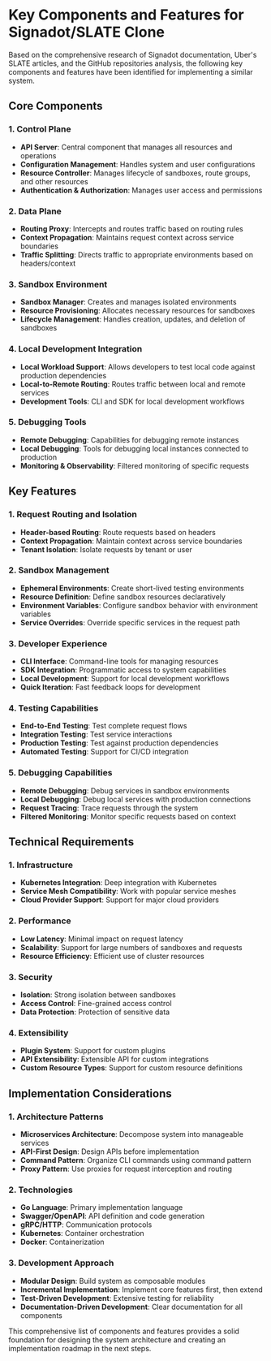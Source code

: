 # Key Components and Features for Signadot/SLATE Clone

Based on the comprehensive research of Signadot documentation, Uber's SLATE articles, and the GitHub repositories analysis, the following key components and features have been identified for implementing a similar system.

## Core Components

### 1. Control Plane
- **API Server**: Central component that manages all resources and operations
- **Configuration Management**: Handles system and user configurations
- **Resource Controller**: Manages lifecycle of sandboxes, route groups, and other resources
- **Authentication & Authorization**: Manages user access and permissions

### 2. Data Plane
- **Routing Proxy**: Intercepts and routes traffic based on routing rules
- **Context Propagation**: Maintains request context across service boundaries
- **Traffic Splitting**: Directs traffic to appropriate environments based on headers/context

### 3. Sandbox Environment
- **Sandbox Manager**: Creates and manages isolated environments
- **Resource Provisioning**: Allocates necessary resources for sandboxes
- **Lifecycle Management**: Handles creation, updates, and deletion of sandboxes

### 4. Local Development Integration
- **Local Workload Support**: Allows developers to test local code against production dependencies
- **Local-to-Remote Routing**: Routes traffic between local and remote services
- **Development Tools**: CLI and SDK for local development workflows

### 5. Debugging Tools
- **Remote Debugging**: Capabilities for debugging remote instances
- **Local Debugging**: Tools for debugging local instances connected to production
- **Monitoring & Observability**: Filtered monitoring of specific requests

## Key Features

### 1. Request Routing and Isolation
- **Header-based Routing**: Route requests based on headers
- **Context Propagation**: Maintain context across service boundaries
- **Tenant Isolation**: Isolate requests by tenant or user

### 2. Sandbox Management
- **Ephemeral Environments**: Create short-lived testing environments
- **Resource Definition**: Define sandbox resources declaratively
- **Environment Variables**: Configure sandbox behavior with environment variables
- **Service Overrides**: Override specific services in the request path

### 3. Developer Experience
- **CLI Interface**: Command-line tools for managing resources
- **SDK Integration**: Programmatic access to system capabilities
- **Local Development**: Support for local development workflows
- **Quick Iteration**: Fast feedback loops for development

### 4. Testing Capabilities
- **End-to-End Testing**: Test complete request flows
- **Integration Testing**: Test service interactions
- **Production Testing**: Test against production dependencies
- **Automated Testing**: Support for CI/CD integration

### 5. Debugging Capabilities
- **Remote Debugging**: Debug services in sandbox environments
- **Local Debugging**: Debug local services with production connections
- **Request Tracing**: Trace requests through the system
- **Filtered Monitoring**: Monitor specific requests based on context

## Technical Requirements

### 1. Infrastructure
- **Kubernetes Integration**: Deep integration with Kubernetes
- **Service Mesh Compatibility**: Work with popular service meshes
- **Cloud Provider Support**: Support for major cloud providers

### 2. Performance
- **Low Latency**: Minimal impact on request latency
- **Scalability**: Support for large numbers of sandboxes and requests
- **Resource Efficiency**: Efficient use of cluster resources

### 3. Security
- **Isolation**: Strong isolation between sandboxes
- **Access Control**: Fine-grained access control
- **Data Protection**: Protection of sensitive data

### 4. Extensibility
- **Plugin System**: Support for custom plugins
- **API Extensibility**: Extensible API for custom integrations
- **Custom Resource Types**: Support for custom resource definitions

## Implementation Considerations

### 1. Architecture Patterns
- **Microservices Architecture**: Decompose system into manageable services
- **API-First Design**: Design APIs before implementation
- **Command Pattern**: Organize CLI commands using command pattern
- **Proxy Pattern**: Use proxies for request interception and routing

### 2. Technologies
- **Go Language**: Primary implementation language
- **Swagger/OpenAPI**: API definition and code generation
- **gRPC/HTTP**: Communication protocols
- **Kubernetes**: Container orchestration
- **Docker**: Containerization

### 3. Development Approach
- **Modular Design**: Build system as composable modules
- **Incremental Implementation**: Implement core features first, then extend
- **Test-Driven Development**: Extensive testing for reliability
- **Documentation-Driven Development**: Clear documentation for all components

This comprehensive list of components and features provides a solid foundation for designing the system architecture and creating an implementation roadmap in the next steps.
